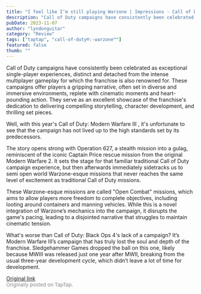 ```yaml
---
title: "I feel like I’m still playing Warzone | Impressions - Call of Duty: Modern Warfare III Campaign"
description: "Call of Duty campaigns have consistently been celebrated as exceptional single-player experiences, distinct and detached from the intense multiplayer gameplay for which the franchise is also renowned for. These campaigns offer players a gripping narrative, often set in diverse and immersive environments, replete with cinematic moments and heart-pounding action. They serve as an excellent showcase of the franchise's dedication to delivering compelling storytelling, character development, and thrilling set pieces."
pubDate: 2023-11-07
author: "lyndonguitar"
category: "Review"
tags: ["taptap", "call-of-duty®:-warzone™"]
featured: false
thumb: ""
---
```


Call of Duty campaigns have consistently been celebrated as exceptional single-player experiences, distinct and detached from the intense multiplayer gameplay for which the franchise is also renowned for. These campaigns offer players a gripping narrative, often set in diverse and immersive environments, replete with cinematic moments and heart-pounding action. They serve as an excellent showcase of the franchise's dedication to delivering compelling storytelling, character development, and thrilling set pieces.

Well, with this year's Call of Duty: Modern Warfare III , it's unfortunate to see that the campaign has not lived up to the high standards set by its predecessors.

The story opens strong with Operation 627, a stealth mission into a gulag, reminiscent of the iconic Captain Price rescue mission from the original Modern Warfare 2. It sets the stage for that familiar traditional Call of Duty campaign experience, but then afterwards immediately sidetracks us to semi open world Warzone-esque missions that never reaches the same level of excitement as traditional Call of Duty missions.

These Warzone-esque missions are called "Open Combat" missions, which aims to allow players more freedom to complete objectives, including looting around containers and manning vehicles. While this is a novel integration of Warzone’s mechanics into the campaign, it disrupts the game's pacing, leading to a disjointed narrative that struggles to maintain cinematic tension.

What's worse than Call of Duty: Black Ops 4's lack of a campaign? It’s Modern Warfare III’s campaign that has truly lost the soul and depth of the franchise. Sledgehammer Games dropped the ball on this one, likely because MWIII was released just one year after MWII, breaking from the usual three-year development cycle, which didn’t leave a lot of time for development.

[Original link](https://www.taptap.io/post/6519268)<br><span style="font-size: 0.95em; color: #888;">Originally posted on TapTap.</span>
